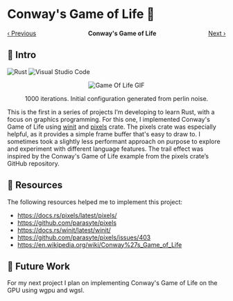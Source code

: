 # Conway's Game of Life 👾
<div align="center">
  <span style="float: left;"><a href="">‹ Previous</a></span>
  <strong>Conway's Game of Life</strong>
  <span style="float: right;"><a href="">Next ›</a></span>
</div>


## 👋 Intro
![Rust](https://img.shields.io/badge/rust-%23000000.svg?style=for-the-badge&logo=rust&logoColor=white) ![Visual Studio Code](https://img.shields.io/badge/Visual%20Studio%20Code-0078d7.svg?style=for-the-badge&logo=visual-studio-code&logoColor=white) 

<div align="center">

![Game Of Life GIF](docs/conway.webp)

1000 iterations. Initial configuration generated from perlin noise.

</div>

This is the first in a series of projects I’m developing to learn Rust, with a focus on graphics programming. 
For this one, I implemented Conway's Game of Life using [winit](https://crates.io/crates/winit) and [pixels](https://crates.io/crates/pixels) crate. 
The pixels crate was especially helpful, as it provides a simple frame buffer that's easy to draw to. 
I sometimes took a slightly less performant approach on purpose to explore and experiment with different language features. 
The trail effect was inspired by the Conway's Game of Life example from the pixels crate’s GitHub repository.

## 📖 Resources
The following resources helped me to implement this project:

- https://docs.rs/pixels/latest/pixels/
- https://github.com/parasyte/pixels
- https://docs.rs/winit/latest/winit/
- https://github.com/parasyte/pixels/issues/403
- https://en.wikipedia.org/wiki/Conway%27s_Game_of_Life

## 🔮 Future Work 
For my next project I plan on implementing Conway's Game of Life on the GPU using wgpu and wgsl.
